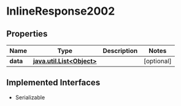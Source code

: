 

# InlineResponse2002


## Properties

Name | Type | Description | Notes
------------ | ------------- | ------------- | -------------
**data** | [**java.util.List&lt;Object&gt;**](Object.md) |  |  [optional]


## Implemented Interfaces

* Serializable


